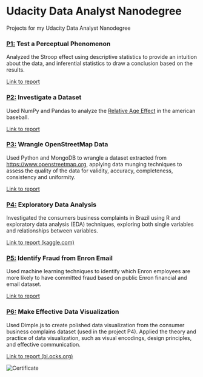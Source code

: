 # Udacity Data Analyst Nanodegree
Projects for my Udacity Data Analyst Nanodegree

### [P1:](./P1/) Test a Perceptual Phenomenon

Analyzed the Stroop effect using descriptive statistics to provide an intuition about the data, and inferential statistics to draw a conclusion based on the results.

[Link to report](./P1/)

### [P2:](./P2/) Investigate a Dataset

Used NumPy and Pandas to analyze the [Relative Age Effect](https://en.wikipedia.org/wiki/Relative_age_effect) in the american baseball.

[Link to report](./P2/Project2.ipynb)

### [P3:](./P3/) Wrangle OpenStreetMap Data

Used Python and MongoDB to wrangle a dataset extracted from https://www.openstreetmap.org, applying data munging techniques to assess the quality of the data for validity, accuracy, completeness, consistency and uniformity.

[Link to report](./P3/Project3.ipynb)

### [P4:](./P4/) Exploratory Data Analysis

Investigated the consumers business complaints in Brazil using R and exploratory data analysis (EDA) techniques, exploring both single variables and relationships between variables.

[Link to report (kaggle.com)](https://www.kaggle.com/gerosa/relative-age-effect-in-the-american-baseball)

### [P5:](./P5/) Identify Fraud from Enron Email

Used machine learning techniques to identify which Enron employees are more likely to have committed fraud based on public Enron financial and email dataset.

[Link to report](./P5/final_report.ipynb)

### [P6:](./P6/) Make Effective Data Visualization

Used Dimple.js to create polished data visualization from the consumer business complains dataset (used in the project P4). Applied the theory and practice of data visualization, such as visual encodings, design principles, and effective communication.

[Link to report (bl.ocks.org)](http://bl.ocks.org/gerosa/raw/0c45d41cccf5737f29d31821e13cfbce/)

![Certificate](https://raw.githubusercontent.com/gerosa/udacity-data-analyst/master/certificate.png)